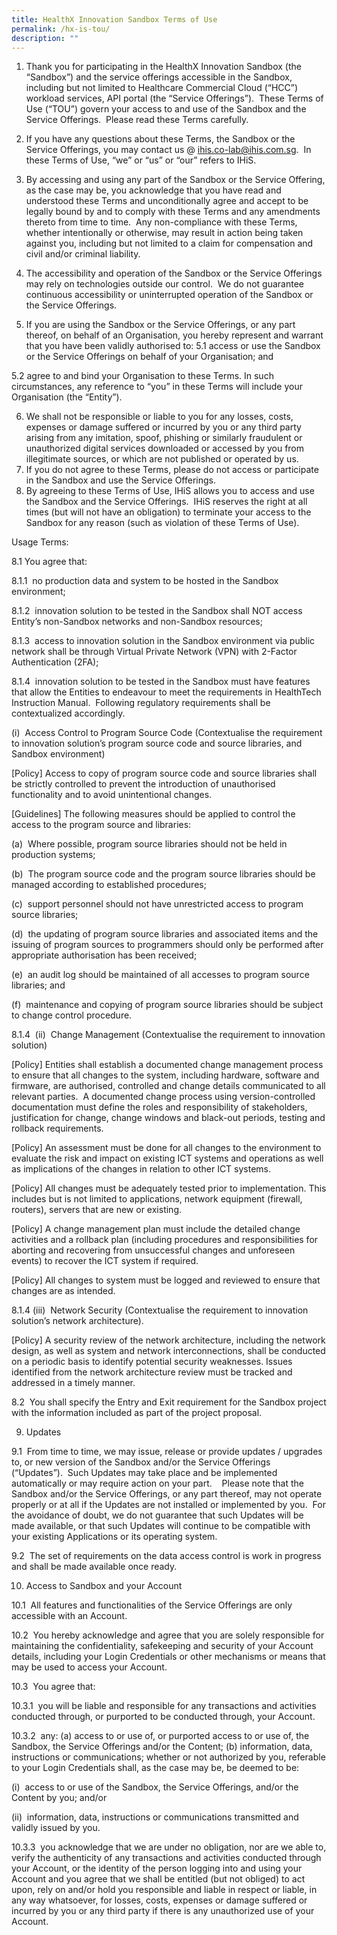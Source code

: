 ```yaml
---
title: HealthX Innovation Sandbox Terms of Use
permalink: /hx-is-tou/
description: ""
---
```

1. Thank you for participating in the HealthX Innovation Sandbox (the “Sandbox”) and the service offerings accessible in the Sandbox, including but not limited to Healthcare Commercial Cloud (“HCC”) workload services, API portal (the “Service Offerings”).  These Terms of Use (“TOU”) govern your access to and use of the Sandbox and the Service Offerings.  Please read these Terms carefully.

2. If you have any questions about these Terms, the Sandbox or the Service Offerings, you may contact us @ [ihis.co-lab@ihis.com.sg](mailto:ihis.co-lab@ihis.com.sg).  In these Terms of Use, “we” or “us” or “our” refers to IHiS.  

3. By accessing and using any part of the Sandbox or the Service Offering, as the case may be, you acknowledge that you have read and understood these Terms and unconditionally agree and accept to be legally bound by and to comply with these Terms and any amendments thereto from time to time.  Any non-compliance with these Terms, whether intentionally or otherwise, may result in action being taken against you, including but not limited to a claim for compensation and civil and/or criminal liability.

4. The accessibility and operation of the Sandbox or the Service Offerings may rely on technologies outside our control.  We do not guarantee continuous accessibility or uninterrupted operation of the Sandbox or the Service Offerings.

5. If you are using the Sandbox or the Service Offerings, or any part thereof, on behalf of an Organisation, you hereby represent and warrant that you have been validly authorised to: 
5.1 access or use the Sandbox or the Service Offerings on behalf of your Organisation; and

5.2 agree to and bind your Organisation to these Terms. In such circumstances, any reference to “you” in these Terms will include your Organisation (the “Entity”).

6. We shall not be responsible or liable to you for any losses, costs, expenses or damage suffered or incurred by you or any third party arising from any imitation, spoof, phishing or similarly fraudulent or unauthorized digital services downloaded or accessed by you from illegitimate sources, or which are not published or operated by us.
7. If you do not agree to these Terms, please do not access or participate in the Sandbox and use the Service Offerings.
8. By agreeing to these Terms of Use, IHiS allows you to access and use the Sandbox and the Service Offerings.  IHiS reserves the right at all times (but will not have an obligation) to terminate your access to the Sandbox for any reason (such as violation of these Terms of Use).

Usage Terms:

8.1 You agree that:

8.1.1  no production data and system to be hosted in the Sandbox environment;

8.1.2  innovation solution to be tested in the Sandbox shall NOT access Entity’s non-Sandbox networks and non-Sandbox resources;

8.1.3  access to innovation solution in the Sandbox environment via public network shall be through Virtual Private Network (VPN) with 2-Factor Authentication (2FA);

8.1.4  innovation solution to be tested in the Sandbox must have features that allow the Entities to endeavour to meet the requirements in HealthTech Instruction Manual.  Following regulatory requirements shall be contextualized accordingly. 

(i)  Access Control to Program Source Code (Contextualise the requirement to innovation solution’s program source code and source libraries, and Sandbox environment) 
	
[Policy] Access to copy of program source code and source libraries shall be strictly controlled to prevent the introduction of unauthorised functionality and to avoid unintentional changes.

[Guidelines] The following measures should be applied to control the access to the program source and libraries:

(a)  Where possible, program source libraries should not be held in production systems;

(b)  The program source code and the program source libraries should be managed according to established procedures;

(c)  support personnel should not have unrestricted access to program source libraries;

(d)  the updating of program source libraries and associated items and the issuing of program sources to programmers should only be performed after appropriate authorisation has been received;

(e)  an audit log should be maintained of all accesses to program source libraries; and

(f)  maintenance and copying of program source libraries should be subject to change control procedure.


8.1.4  (ii)  Change Management (Contextualise the requirement to innovation solution)

[Policy] Entities shall establish a documented change management process to ensure that all changes to the system, including hardware, software and firmware, are authorised, controlled and change details communicated to all relevant parties.  A documented change process using version-controlled documentation must define the roles and responsibility of stakeholders, justification for change, change windows and black-out periods, testing and rollback requirements.

[Policy] An assessment must be done for all changes to the environment to evaluate the risk and impact on existing ICT systems and operations as well as implications of the changes in relation to other ICT systems.

[Policy] All changes must be adequately tested prior to implementation. This includes but is not limited to applications, network equipment (firewall, routers), servers that are new or existing.

[Policy] A change management plan must include the detailed change activities and a rollback plan (including procedures and responsibilities for aborting and recovering from unsuccessful changes and unforeseen events) to recover the ICT system if required.

[Policy] All changes to system must be logged and reviewed to ensure that changes are as intended.

8.1.4  (iii)  Network Security (Contextualise the requirement to innovation solution’s network architecture).

[Policy] A security review of the network architecture, including the network design, as well as system and network interconnections, shall be conducted on a periodic basis to identify potential security weaknesses. Issues identified from the network architecture review must be tracked and addressed in a timely manner.

8.2  You shall specify the Entry and Exit requirement for the Sandbox project with the information included as part of the project proposal.

   

9. Updates

9.1  From time to time, we may issue, release or provide updates / upgrades to, or new version of the Sandbox and/or the Service Offerings (“Updates”).  Such Updates may take place and be implemented automatically or may require action on your part.    Please note that the Sandbox and/or the Service Offerings, or any part thereof, may not operate properly or at all if the Updates are not installed or implemented by you.  For the avoidance of doubt, we do not guarantee that such Updates will be made available, or that such Updates will continue to be compatible with your existing Applications or its operating system.   

9.2  The set of requirements on the data access control is work in progress and shall be made available once ready.

   
10. Access to Sandbox and your Account

10.1  All features and functionalities of the Service Offerings are only accessible with an Account.

10.2  You hereby acknowledge and agree that you are solely responsible for maintaining the confidentiality, safekeeping and security of your Account details, including your Login Credentials or other mechanisms or means that may be used to access your Account.

10.3  You agree that:

10.3.1  you will be liable and responsible for any transactions and activities conducted through, or purported to be conducted through, your Account.

10.3.2  any: (a) access to or use of, or purported access to or use of, the Sandbox, the Service Offerings and/or the Content; (b) information, data, instructions or communications; whether or not authorized by you, referable to your Login Credentials shall, as the case may be, be deemed to be:

(i)  access to or use of the Sandbox, the Service Offerings, and/or the Content by you; and/or

(ii)  information, data, instructions or communications transmitted and validly issued by you.

10.3.3  you acknowledge that we are under no obligation, nor are we able to, verify the authenticity of any transactions and activities conducted through your Account, or the identity of the person logging into and using your Account and you agree that we shall be entitled (but not obliged) to act upon, rely on and/or hold you responsible and liable in respect or liable, in any way whatsoever, for losses, costs, expenses or damage suffered or incurred by you or any third party if there is any unauthorized use of your Account.